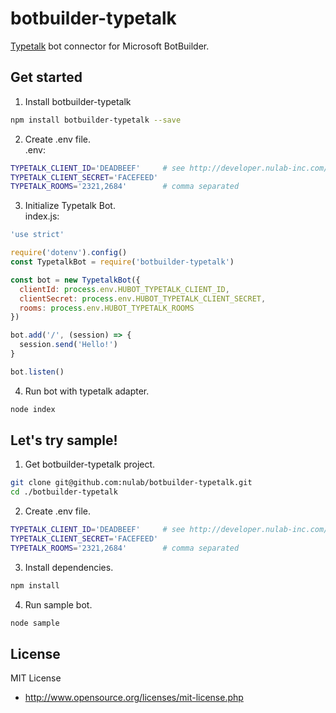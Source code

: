# botbuilder-typetalk

[Typetalk](https://www.typetalk.in/) bot connector for Microsoft BotBuilder.

## Get started

1. Install botbuilder-typetalk
  ``` sh
  npm install botbuilder-typetalk --save
  ```

2. Create .env file.  
  .env:
  ``` sh
  TYPETALK_CLIENT_ID='DEADBEEF'     # see http://developer.nulab-inc.com/docs/typetalk/auth#client
  TYPETALK_CLIENT_SECRET='FACEFEED'
  TYPETALK_ROOMS='2321,2684'        # comma separated
  ```

3. Initialize Typetalk Bot.  
  index.js:
  ``` javascript
  'use strict'

  require('dotenv').config()
  const TypetalkBot = require('botbuilder-typetalk')

  const bot = new TypetalkBot({
    clientId: process.env.HUBOT_TYPETALK_CLIENT_ID,
    clientSecret: process.env.HUBOT_TYPETALK_CLIENT_SECRET,
    rooms: process.env.HUBOT_TYPETALK_ROOMS
  })

  bot.add('/', (session) => {
    session.send('Hello!')
  }

  bot.listen()
  ```

4. Run bot with typetalk adapter.
  ``` sh
  node index
  ```

## Let's try sample!

1. Get botbuilder-typetalk project.
  ``` sh
  git clone git@github.com:nulab/botbuilder-typetalk.git
  cd ./botbuilder-typetalk
  ```

2. Create .env file.
  ```sh
  TYPETALK_CLIENT_ID='DEADBEEF'     # see http://developer.nulab-inc.com/docs/typetalk/auth#client
  TYPETALK_CLIENT_SECRET='FACEFEED'
  TYPETALK_ROOMS='2321,2684'        # comma separated
  ```

3. Install dependencies.
  ```sh
  npm install
  ```

4. Run sample bot.
  ```sh
  node sample
  ```

## License

MIT License

* http://www.opensource.org/licenses/mit-license.php

